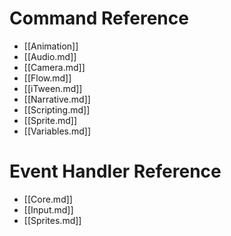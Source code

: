 # Command Reference
- [[Animation]]
- [[Audio.md]]
- [[Camera.md]]
- [[Flow.md]]
- [[iTween.md]]
- [[Narrative.md]]
- [[Scripting.md]]
- [[Sprite.md]]
- [[Variables.md]]

# Event Handler Reference
- [[Core.md]]
- [[Input.md]]
- [[Sprites.md]]
